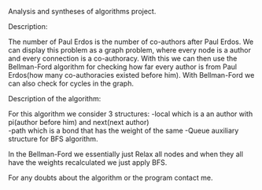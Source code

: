 
Analysis  and syntheses of algorithms project. 

Description:

The number of Paul Erdos is the number of co-authors after Paul Erdos. We can display this problem as a graph problem, where every node is a author and every connection is a co-authoracy. With this we can then use the Bellman-Ford algorithm for checking how far every author is from Paul Erdos(how many co-authoracies existed before him). With Bellman-Ford we can also check for cycles in the graph.

Description of the algorithm:

For this algorithm we consider 3 structures:
  -local which is a an author with pi(author before him) and next(next author)  
  -path which is a bond that has the weight of the same 
  -Queue auxiliary structure for BFS algorithm.
  
In the Bellman-Ford we essentially just Relax all nodes and when they all have the weights recalculated we just apply BFS.


For any doubts about the algorithm or the program contact me.
